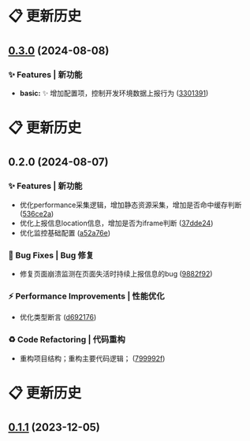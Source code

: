 # 📋 更新历史

## [0.3.0](http://192.168.12.106/fe-extension/fe-monitor/compare/v0.2.0...v0.3.0) (2024-08-08)

### ✨ Features | 新功能

- **basic:** :sparkles: 增加配置项，控制开发环境数据上报行为 ([3301391](http://192.168.12.106/fe-extension/fe-monitor/commit/3301391945cee72ea01ad4a385eea9b83fea7f68))

# 📋 更新历史

## 0.2.0 (2024-08-07)

### ✨ Features | 新功能

- 优化performance采集逻辑，增加静态资源采集，增加是否命中缓存判断 ([536ce2a](http://192.168.12.106/fe-extension/fe-monitor/commit/536ce2a1a752dd91c307561525379e358c05f28f))
- 优化上报信息location信息，增加是否为iframe判断 ([37dde24](http://192.168.12.106/fe-extension/fe-monitor/commit/37dde2406c429aeef58d5bd5af281a9dfd8c1e58))
- 优化监控基础配置 ([a52a76e](http://192.168.12.106/fe-extension/fe-monitor/commit/a52a76ea7a394572b3cc3f27a18714d800049b72))

### 🐛 Bug Fixes | Bug 修复

- 修复页面崩溃监测在页面失活时持续上报信息的bug ([9882f92](http://192.168.12.106/fe-extension/fe-monitor/commit/9882f925aa8464a2d3da40399234156d98ac4ea1))

### ⚡ Performance Improvements | 性能优化

- 优化类型断言 ([d692176](http://192.168.12.106/fe-extension/fe-monitor/commit/d692176bdc4c45f20f845bc11418597c166551fd))

### ♻ Code Refactoring | 代码重构

- 重构项目结构；重构主要代码逻辑； ([799992f](http://192.168.12.106/fe-extension/fe-monitor/commit/799992f8b2744977e9a50ac9ad66daaed39685b0))

# 📋 更新历史

## [0.1.1](http://192.168.12.106/keentech-fe/kd-monitor/compare/v0.1.0...v0.1.1) (2023-12-05)
